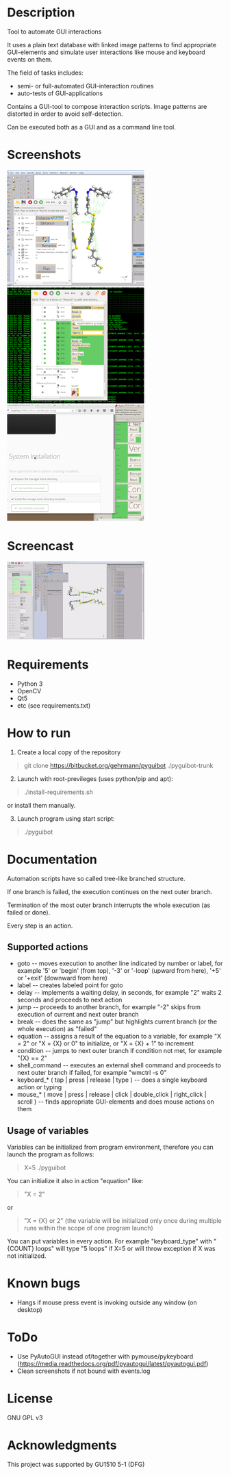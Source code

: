 
Description
===========

Tool to automate GUI interactions

It uses a plain text database with linked image patterns to find appropriate GUI-elements and simulate user interactions like mouse and keyboard events on them.

The field of tasks includes:

* semi- or full-automated GUI-interaction routines
* auto-tests of GUI-applications

Contains a GUI-tool to compose interaction scripts.  Image patterns are distorted in order to avoid self-detection.

Can be executed both as a GUI and as a command line tool.


Screenshots
===========

![](screenshots/screenshot_1.png) 
![](screenshots/screenshot_2.png) 
![](screenshots/screenshot_3.png) 


Screencast
==========

[![Watch the screencast](screencasts/pyguibot.png)](screencasts/pyguibot.mp4)


Requirements
============

* Python 3
* OpenCV
* Qt5
* etc (see requirements.txt)


How to run
==========

1. Create a local copy of the repository

> git clone https://bitbucket.org/gehrmann/pyguibot ./pyguibot-trunk

2. Launch with root-previleges (uses python/pip and apt):

> ./install-requirements.sh

or install them manually.

3. Launch program using start script:

> ./pyguibot


Documentation
=============

Automation scripts have so called tree-like branched structure.

If one branch is failed, the execution continues on the next outer branch.

Termination of the most outer branch interrupts the whole execution (as failed or done).

Every step is an action.


Supported actions
-----------------

* goto -- moves execution to another line indicated by number or label, for example '5' or 'begin' (from top), '-3' or '-loop' (upward from here), '+5' or '+exit' (downward from here)
* label -- creates labeled point for goto
* delay -- implements a waiting delay, in seconds, for example "2" waits 2 seconds and proceeds to next action
* jump -- proceeds to another branch, for example "-2" skips from execution of current and next outer branch
* break -- does the same as "jump" but highlights current branch (or the whole execution) as "failed"
* equation -- assigns a result of the equation to a variable, for example "X = 2" or "X = {X} or 0" to initialize, or "X = {X} + 1" to increment
* condition -- jumps to next outer branch if condition not met, for example "{X} == 2"
* shell_command -- executes an external shell command and proceeds to next outer branch if failed, for example "wmctrl -s 0"
* keyboard_* ( tap | press | release | type ) -- does a single keyboard action or typing
* mouse_* ( move | press | release | click | double_click | right_click | scroll ) -- finds appropriate GUI-elements and does mouse actions on them

Usage of variables
------------------

Variables can be initialized from program environment, therefore you can launch the program as follows:

> X=5 ./pyguibot

You can initialize it also in action "equation" like:

> "X = 2"

or

> "X = {X} or 2"  (the variable will be initialized only once during multiple runs within the scope of one program launch)

You can put variables in every action.
For example "keyboard_type" with "{COUNT} loops" will type "5 loops" if X=5 or will throw exception if X was not initialized.



Known bugs
==========

* Hangs if mouse press event is invoking outside any window (on desktop)


ToDo
====

 * Use PyAutoGUI instead of/together with pymouse/pykeyboard (https://media.readthedocs.org/pdf/pyautogui/latest/pyautogui.pdf)
 * Clean screenshots if not bound with events.log


License
=======

GNU GPL v3


Acknowledgments
===============

This project was supported by GU1510 5-1 (DFG)
